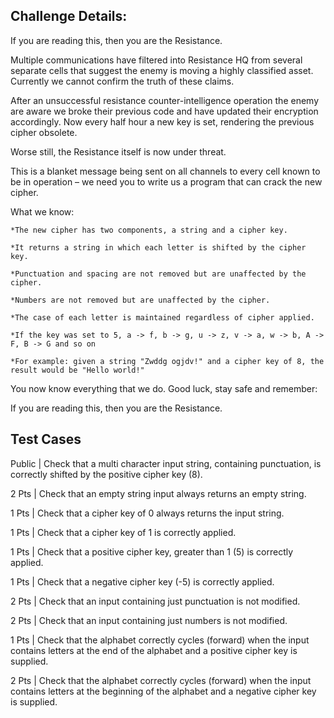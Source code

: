 ## Challenge Details:

If you are reading this, then you are the Resistance.

Multiple communications have filtered into Resistance HQ from several separate cells that suggest the enemy is moving a highly classified asset. Currently we cannot confirm the truth of these claims.

After an unsuccessful resistance counter-intelligence operation the enemy are aware we broke their previous code and have updated their encryption accordingly. Now every half hour a new key is set, rendering the previous cipher obsolete.

Worse still, the Resistance itself is now under threat.

This is a blanket message being sent on all channels to every cell known to be in operation – we need you to write us a program that can crack the new cipher.

What we know:

`*The new cipher has two components, a string and a cipher key.`

`*It returns a string in which each letter is shifted by the cipher key.`

`*Punctuation and spacing are not removed but are unaffected by the cipher.`

`*Numbers are not removed but are unaffected by the cipher.`

`*The case of each letter is maintained regardless of cipher applied.`

`*If the key was set to 5, a -> f, b -> g, u -> z, v -> a, w -> b, A -> F, B -> G and so on`

`*For example: given a string "Zwddg ogjdv!" and a cipher key of 8, the result would be "Hello world!"`

You now know everything that we do. Good luck, stay safe and remember:

If you are reading this, then you are the Resistance.

## Test Cases

Public | Check that a multi character input string, containing punctuation, is correctly shifted by the positive cipher key (8).

2 Pts | Check that an empty string input always returns an empty string.

1 Pts | Check that a cipher key of 0 always returns the input string.

1 Pts | Check that a cipher key of 1 is correctly applied.

1 Pts | Check that a positive cipher key, greater than 1 (5) is correctly applied.

1 Pts | Check that a negative cipher key (-5) is correctly applied.

2 Pts | Check that an input containing just punctuation is not modified.

2 Pts | Check that an input containing just numbers is not modified.

1 Pts | Check that the alphabet correctly cycles (forward) when the input contains letters at the end of the alphabet and a positive cipher key is supplied.

2 Pts | Check that the alphabet correctly cycles (forward) when the input contains letters at the beginning of the alphabet and a negative cipher key is supplied.